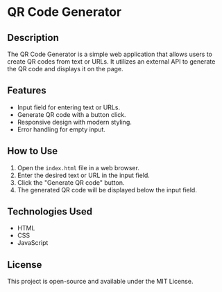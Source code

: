 # QR Code Generator

## Description
The QR Code Generator is a simple web application that allows users to create QR codes from text or URLs. It utilizes an external API to generate the QR code and displays it on the page.

## Features
- Input field for entering text or URLs.
- Generate QR code with a button click.
- Responsive design with modern styling.
- Error handling for empty input.

## How to Use
1. Open the `index.html` file in a web browser.
2. Enter the desired text or URL in the input field.
3. Click the "Generate QR code" button.
4. The generated QR code will be displayed below the input field.

## Technologies Used
- HTML
- CSS
- JavaScript

## License
This project is open-source and available under the MIT License.

